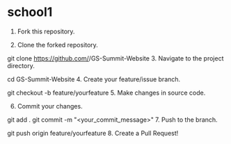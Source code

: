 # school1
1. Fork this repository.

2. Clone the forked repository.

git clone https://github.com/<your-github-username>/GS-Summit-Website
3. Navigate to the project directory.

cd GS-Summit-Website
4. Create your feature/issue branch.

   git checkout -b feature/yourfeature
5. Make changes in source code.

6. Commit your changes.

  git add .
  git commit -m "<your_commit_message>"
7. Push to the branch.

git push origin feature/yourfeature
8. Create a Pull Request!
